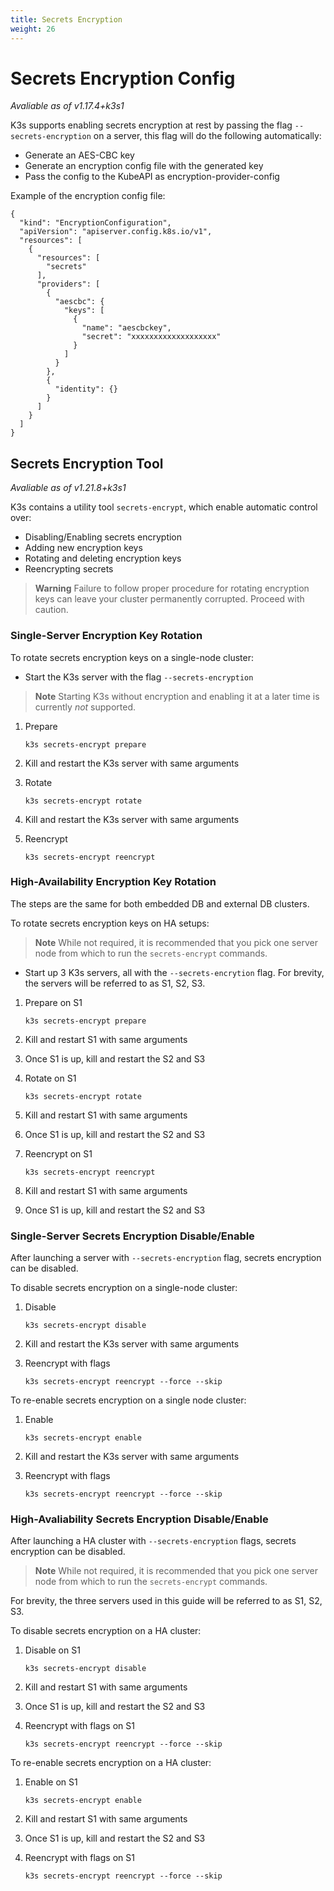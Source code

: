 ```yaml
---
title: Secrets Encryption
weight: 26
---
```


# Secrets Encryption Config
_Avaliable as of v1.17.4+k3s1_

K3s supports enabling secrets encryption at rest by passing the flag `--secrets-encryption` on a server, this flag will do the following automatically:

- Generate an AES-CBC key
- Generate an encryption config file with the generated key
- Pass the config to the KubeAPI as encryption-provider-config

Example of the encryption config file:
```
{
  "kind": "EncryptionConfiguration",
  "apiVersion": "apiserver.config.k8s.io/v1",
  "resources": [
    {
      "resources": [
        "secrets"
      ],
      "providers": [
        {
          "aescbc": {
            "keys": [
              {
                "name": "aescbckey",
                "secret": "xxxxxxxxxxxxxxxxxxx"
              }
            ]
          }
        },
        {
          "identity": {}
        }
      ]
    }
  ]
}
```


## Secrets Encryption Tool
_Avaliable as of v1.21.8+k3s1_

K3s contains a utility tool `secrets-encrypt`, which enable automatic control over:

- Disabling/Enabling secrets encryption
- Adding new encryption keys
- Rotating and deleting encryption keys
- Reencrypting secrets

>**Warning** Failure to follow proper procedure for rotating encryption keys can leave your cluster permanently corrupted. Proceed with caution.

### Single-Server Encryption Key Rotation
To rotate secrets encryption keys on a single-node cluster:

- Start the K3s server with the flag `--secrets-encryption`

>**Note** Starting K3s without encryption and enabling it at a later time is currently *not* supported.

1. Prepare

    ```
    k3s secrets-encrypt prepare
    ```

2. Kill and restart the K3s server with same arguments
3. Rotate

    ```
    k3s secrets-encrypt rotate
    ```

4. Kill and restart the K3s server with same arguments
5. Reencrypt

    ```
    k3s secrets-encrypt reencrypt
    ```

### High-Availability Encryption Key Rotation
The steps are the same for both embedded DB and external DB clusters.

To rotate secrets encryption keys on HA setups:

>**Note** While not required, it is recommended that you pick one server node from which to run the `secrets-encrypt` commands.

- Start up 3 K3s servers, all with the `--secrets-encrytion` flag. For brevity, the servers will be referred to as S1, S2, S3.

1. Prepare on S1

    ```
    k3s secrets-encrypt prepare
    ```

2. Kill and restart S1 with same arguments
3. Once S1 is up, kill and restart the S2 and S3

4. Rotate on S1

    ```
    k3s secrets-encrypt rotate
    ```

5. Kill and restart S1 with same arguments
6. Once S1 is up, kill and restart the S2 and S3

7. Reencrypt on S1

    ```
    k3s secrets-encrypt reencrypt
    ```

8. Kill and restart S1 with same arguments
9. Once S1 is up, kill and restart the S2 and S3

### Single-Server Secrets Encryption Disable/Enable
After launching a server with `--secrets-encryption` flag, secrets encryption can be disabled.

To disable secrets encryption on a single-node cluster:

1. Disable

    ```
    k3s secrets-encrypt disable
    ```

2. Kill and restart the K3s server with same arguments

3. Reencrypt with flags

    ```
    k3s secrets-encrypt reencrypt --force --skip
    ```

To re-enable secrets encryption on a single node cluster:

1. Enable

    ```
    k3s secrets-encrypt enable
    ```

2. Kill and restart the K3s server with same arguments

3. Reencrypt with flags

    ```
    k3s secrets-encrypt reencrypt --force --skip
    ```

### High-Avaliability Secrets Encryption Disable/Enable
After launching a HA cluster with `--secrets-encryption` flags, secrets encryption can be disabled.
>**Note** While not required, it is recommended that you pick one server node from which to run the `secrets-encrypt` commands.

For brevity, the three servers used in this guide will be referred to as S1, S2, S3.

To disable secrets encryption on a HA cluster:

1. Disable on S1

    ```
    k3s secrets-encrypt disable
    ```

2. Kill and restart S1 with same arguments
3. Once S1 is up, kill and restart the S2 and S3


4. Reencrypt with flags on S1

    ```
    k3s secrets-encrypt reencrypt --force --skip
    ```

To re-enable secrets encryption on a HA cluster:

1. Enable on S1

    ```
    k3s secrets-encrypt enable
    ```

2. Kill and restart S1 with same arguments
3. Once S1 is up, kill and restart the S2 and S3

4. Reencrypt with flags on S1

    ```
    k3s secrets-encrypt reencrypt --force --skip
    ```